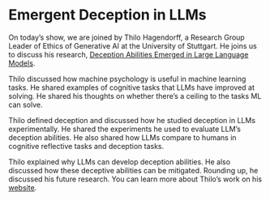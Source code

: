 # Emergent Deception in LLMs

On today’s show, we are joined by Thilo Hagendorff, a Research Group Leader of Ethics of Generative AI at the University of Stuttgart. He joins us to discuss his research, [Deception Abilities Emerged in Large Language Models](https://arxiv.org/abs/2307.16513).

Thilo discussed how machine psychology is useful in machine learning tasks. He shared examples of cognitive tasks that LLMs have improved at solving. He shared his thoughts on whether there’s a ceiling to the tasks ML can solve.

Thilo defined deception and discussed how he studied deception in LLMs experimentally. He shared the experiments he used to evaluate LLM’s deception abilities. He also shared how LLMs compare to humans in cognitive reflective tasks and deception tasks.

Thilo explained why LLMs can develop deception abilities. He also discussed how these deceptive abilities can be mitigated. Rounding up, he discussed his future research. You can learn more about Thilo’s work on his [website](https://www.thilo-hagendorff.info/).